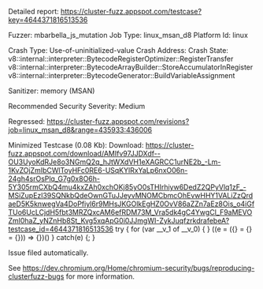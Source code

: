 Detailed report: https://cluster-fuzz.appspot.com/testcase?key=4644371816513536

Fuzzer: mbarbella_js_mutation
Job Type: linux_msan_d8
Platform Id: linux

Crash Type: Use-of-uninitialized-value
Crash Address: 
Crash State:
  v8::internal::interpreter::BytecodeRegisterOptimizer::RegisterTransfer
  v8::internal::interpreter::BytecodeArrayBuilder::StoreAccumulatorInRegister
  v8::internal::interpreter::BytecodeGenerator::BuildVariableAssignment
  
Sanitizer: memory (MSAN)

Recommended Security Severity: Medium

Regressed: https://cluster-fuzz.appspot.com/revisions?job=linux_msan_d8&range=435933:436006

Minimized Testcase (0.08 Kb):
Download: https://cluster-fuzz.appspot.com/download/AMIfv97JJDXdf--OU3UyoKdRJe8o3NGmQ2q_hJtWXdVH1eXAGRCC1urNE2b_-Lm-1KvZOjZmIbCWlToyHFc0RE6-USqKYlRxYaLp6nxO06n-24gh4srOsPlq_G7g0x8O6h-5Y305rmCXbQ4mu4kxZAh0xchOKj85yO0sTHIrhiyw6DedZ2QPyVlq1zF_-MSiZupEzl39SQNkbQdeOwnGTuJJeyvMNOMCbmcOhEvwHHY1VALiZzQrdaeD5K5knwegVa4DoPfiyl6r9MHsJKGOlkEgHZ0OvV86aZZn7aEz8Ois_o4iGfTUo6UcLCjdH5fbt3MRZQxcAM6efRDM73M_Vra5dk4gC4YwgCl_F9aMEVOZml0haZ_yNZnHb8St_Kvg5xqApG0i0JJmgWI-ZykJuqfzrkdrafebeA?testcase_id=4644371816513536
try {
for (var __v_1 of __v_0) {
}
((e = ({} = {} = {})) => {})()
} catch(e) {; }


Issue filed automatically.

See https://dev.chromium.org/Home/chromium-security/bugs/reproducing-clusterfuzz-bugs for more information.